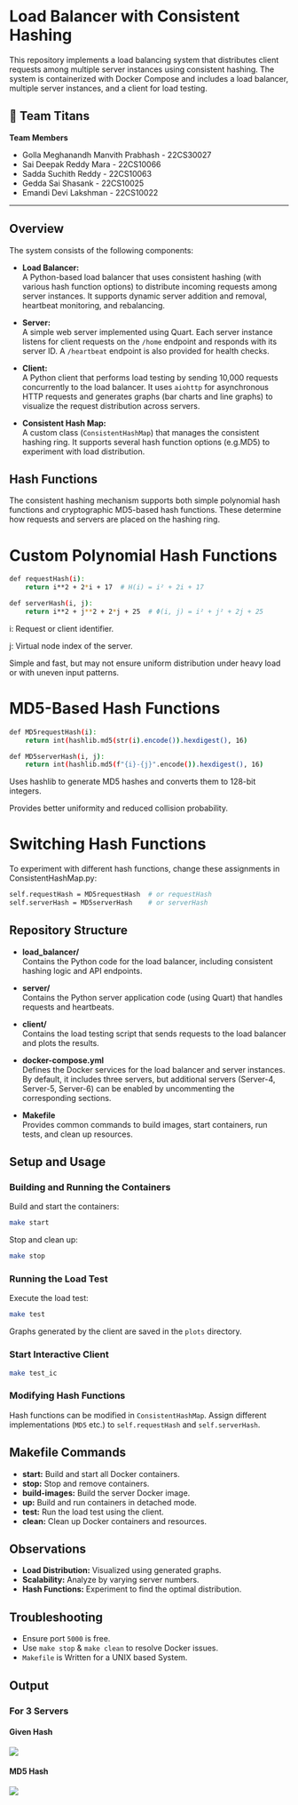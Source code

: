 # Load Balancer with Consistent Hashing

This repository implements a load balancing system that distributes client requests among multiple server instances using consistent hashing. The system is containerized with Docker Compose and includes a load balancer, multiple server instances, and a client for load testing.

## 👥 Team Titans
**Team Members**

* Golla Meghanandh Manvith Prabhash - 22CS30027
* Sai Deepak Reddy Mara - 22CS10066
* Sadda Suchith Reddy - 22CS10063
* Gedda Sai Shasank - 22CS10025
* Emandi Devi Lakshman - 22CS10022 
---

## Overview

The system consists of the following components:

- **Load Balancer:**  
  A Python-based load balancer that uses consistent hashing (with various hash function options) to distribute incoming requests among server instances. It supports dynamic server addition and removal, heartbeat monitoring, and rebalancing.

- **Server:**  
  A simple web server implemented using Quart. Each server instance listens for client requests on the `/home` endpoint and responds with its server ID. A `/heartbeat` endpoint is also provided for health checks.

- **Client:**  
  A Python client that performs load testing by sending 10,000 requests concurrently to the load balancer. It uses `aiohttp` for asynchronous HTTP requests and generates graphs (bar charts and line graphs) to visualize the request distribution across servers.

- **Consistent Hash Map:**  
  A custom class (`ConsistentHashMap`) that manages the consistent hashing ring. It supports several hash function options (e.g.MD5) to experiment with load distribution.

## Hash Functions

The consistent hashing mechanism supports both simple polynomial hash functions and cryptographic MD5-based hash functions. These determine how requests and servers are placed on the hashing ring.

# Custom Polynomial Hash Functions

```bash
def requestHash(i):
    return i**2 + 2*i + 17  # H(i) = i² + 2i + 17

def serverHash(i, j):
    return i**2 + j**2 + 2*j + 25  # Φ(i, j) = i² + j² + 2j + 25
```

i: Request or client identifier.

j: Virtual node index of the server.

Simple and fast, but may not ensure uniform distribution under heavy load or with uneven input patterns.

# MD5-Based Hash Functions

```bash
def MD5requestHash(i):
    return int(hashlib.md5(str(i).encode()).hexdigest(), 16)

def MD5serverHash(i, j):
    return int(hashlib.md5(f"{i}-{j}".encode()).hexdigest(), 16)
```

Uses hashlib to generate MD5 hashes and converts them to 128-bit integers.

Provides better uniformity and reduced collision probability.

# Switching Hash Functions

To experiment with different hash functions, change these assignments in ConsistentHashMap.py:

```bash
self.requestHash = MD5requestHash  # or requestHash
self.serverHash = MD5serverHash    # or serverHash
```

## Repository Structure

- **load_balancer/**  
  Contains the Python code for the load balancer, including consistent hashing logic and API endpoints.

- **server/**  
  Contains the Python server application code (using Quart) that handles requests and heartbeats.

- **client/**  
  Contains the load testing script that sends requests to the load balancer and plots the results.

- **docker-compose.yml**  
  Defines the Docker services for the load balancer and server instances. By default, it includes three servers, but additional servers (Server-4, Server-5, Server-6) can be enabled by uncommenting the corresponding sections.

- **Makefile**  
  Provides common commands to build images, start containers, run tests, and clean up resources.

## Setup and Usage

### Building and Running the Containers

Build and start the containers:
```bash
make start
```

Stop and clean up:
```bash
make stop
```

### Running the Load Test

Execute the load test:
```bash
make test
```

Graphs generated by the client are saved in the `plots` directory.

### Start Interactive Client

```bash
make test_ic
```

### Modifying Hash Functions

Hash functions can be modified in `ConsistentHashMap`. Assign different implementations (`MD5` etc.) to `self.requestHash` and `self.serverHash`.

## Makefile Commands

- **start:** Build and start all Docker containers.
- **stop:** Stop and remove containers.
- **build-images:** Build the server Docker image.
- **up:** Build and run containers in detached mode.
- **test:** Run the load test using the client.
- **clean:** Clean up Docker containers and resources.

## Observations

- **Load Distribution:** Visualized using generated graphs.
- **Scalability:** Analyze by varying server numbers.
- **Hash Functions:** Experiment to find the optimal distribution.

## Troubleshooting

- Ensure port `5000` is free.
- Use `make stop` & `make clean` to resolve Docker issues.
- `Makefile` is Written for a UNIX based System.

## Output

### For 3 Servers

#### Given Hash

![](./plots/Given-Hash/Servers-3.png)

#### MD5 Hash

![](./plots/MD5-Hash/Servers-3.png)

